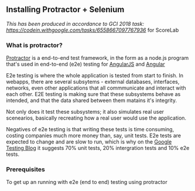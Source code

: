 ## Installing Protractor + Selenium
_This has been produced in accordance to GCI 2018 task: https://codein.withgoogle.com/tasks/6558667097767936_ for ScoreLab

### What is protractor?
[Protractor](https://www.protractortest.org) is a end-to-end test framework, in the form as a node.js program that's used in end-to-end (e2e) testing for [AngularJS](https://angularjs.org/) and [Angular](https://angular.io/) 

E2e testing is where the whole application is tested from start to finish. In webapps, there are several subsytems - external databases, interfaces, networks, even other applications that all commmunicate and interact with each other. E2E testing is making sure that these subsystems behave as intended, and that the data shared between them matains it's integrity.  

Not only does it test these subsystems; it also simulates real user scenearios, basically recreating how a real user would use the application. 

Negatives of e2e testing is that writing these tests is time consuming, costing companies much more money than, say, unit tests. E2e tests are expected to change and are slow to run, which is why on the [Google Testing Blog](https://testing.googleblog.com/2015/04/just-say-no-to-more-end-to-end-tests.html) it suggests 70% unit tests, 20% intergration tests and 10% e2e tests.

### Prerequisites
To get up an running with e2e (end to end) testing using protractor
